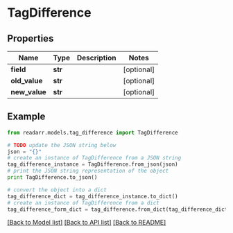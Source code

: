 # TagDifference


## Properties
Name | Type | Description | Notes
------------ | ------------- | ------------- | -------------
**field** | **str** |  | [optional] 
**old_value** | **str** |  | [optional] 
**new_value** | **str** |  | [optional] 

## Example

```python
from readarr.models.tag_difference import TagDifference

# TODO update the JSON string below
json = "{}"
# create an instance of TagDifference from a JSON string
tag_difference_instance = TagDifference.from_json(json)
# print the JSON string representation of the object
print TagDifference.to_json()

# convert the object into a dict
tag_difference_dict = tag_difference_instance.to_dict()
# create an instance of TagDifference from a dict
tag_difference_form_dict = tag_difference.from_dict(tag_difference_dict)
```
[[Back to Model list]](../README.md#documentation-for-models) [[Back to API list]](../README.md#documentation-for-api-endpoints) [[Back to README]](../README.md)


